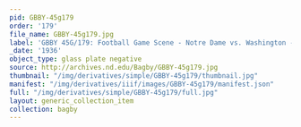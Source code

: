 ```yaml
---
pid: GBBY-45g179
order: '179'
file_name: GBBY-45g179.jpg
label: 'GBBY 45G/179: Football Game Scene - Notre Dame vs. Washington - 1936'
_date: '1936'
object_type: glass plate negative
source: http://archives.nd.edu/Bagby/GBBY-45g179.jpg
thumbnail: "/img/derivatives/simple/GBBY-45g179/thumbnail.jpg"
manifest: "/img/derivatives/iiif/images/GBBY-45g179/manifest.json"
full: "/img/derivatives/simple/GBBY-45g179/full.jpg"
layout: generic_collection_item
collection: bagby
---
```

